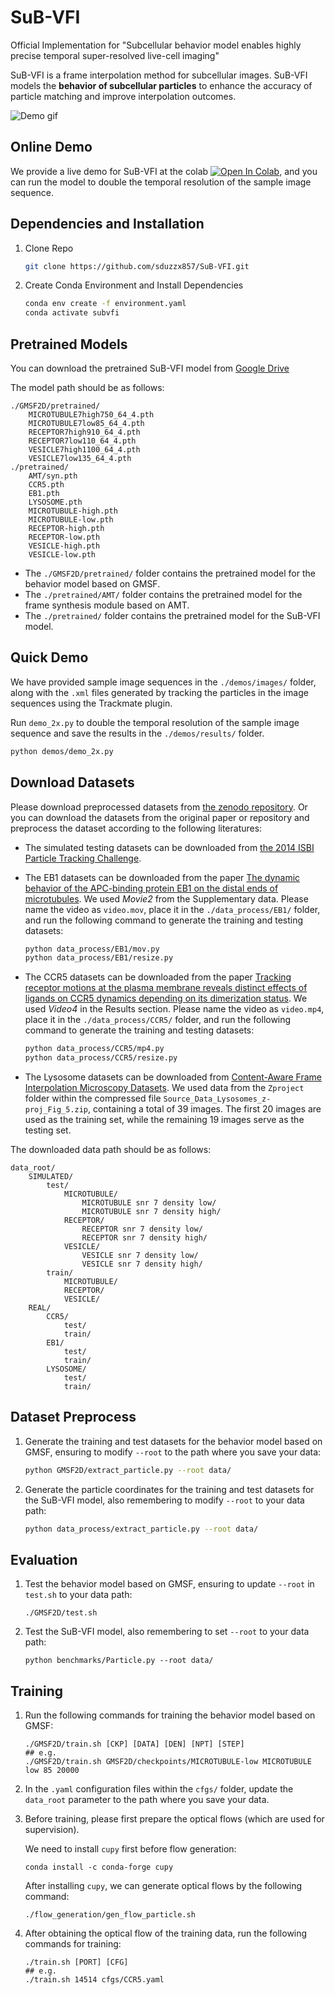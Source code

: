 # SuB-VFI
Official Implementation for "Subcellular behavior model enables highly precise temporal super-resolved live-cell imaging"

SuB-VFI is a frame interpolation method for subcellular images. SuB-VFI models the **behavior of subcellular particles** to enhance the accuracy of particle matching and improve interpolation outcomes. 

![Demo gif](demo.gif)

## Online Demo

We provide a live demo for SuB-VFI at the colab <a target="_blank" href="https://colab.research.google.com/github/sduzzx857/SuB-VFI/blob/main/demo.ipynb"><img src="https://colab.research.google.com/assets/colab-badge.svg" alt="Open In Colab"/></a>, and you can run the model to double the temporal resolution of the sample image sequence.

## Dependencies and Installation
1. Clone Repo

   ```bash
   git clone https://github.com/sduzzx857/SuB-VFI.git
   ```

2. Create Conda Environment and Install Dependencies

   ```bash
   conda env create -f environment.yaml
   conda activate subvfi
   ```
## Pretrained Models

You can download the pretrained SuB-VFI model from [Google Drive](https://drive.google.com/drive/folders/1v3XXAmuJZOov1JaOiWMNhmJvKj8iM_Ee?usp=sharing)

The model path should be as follows:

```
./GMSF2D/pretrained/
    MICROTUBULE7high750_64_4.pth
    MICROTUBULE7low85_64_4.pth
    RECEPTOR7high910_64_4.pth
    RECEPTOR7low110_64_4.pth
    VESICLE7high1100_64_4.pth
    VESICLE7low135_64_4.pth
./pretrained/
    AMT/syn.pth
    CCR5.pth
    EB1.pth
    LYSOSOME.pth
    MICROTUBULE-high.pth
    MICROTUBULE-low.pth
    RECEPTOR-high.pth
    RECEPTOR-low.pth
    VESICLE-high.pth
    VESICLE-low.pth
```
* The `./GMSF2D/pretrained/` folder contains the pretrained model for the behavior model based on GMSF. 
* The `./pretrained/AMT/` folder contains the pretrained model for the frame synthesis module based on AMT. 
* The `./pretrained/` folder contains the pretrained model for the SuB-VFI model.

## Quick Demo

We have provided sample image sequences in the `./demos/images/` folder, along with the `.xml` files generated by tracking the particles in the image sequences using the Trackmate plugin.

Run `demo_2x.py` to double the temporal resolution of the sample image sequence and save the results in the ``./demos/results/`` folder.

 ```bash
 python demos/demo_2x.py
 ```

## Download Datasets
Please download preprocessed datasets from [the zenodo repository](https://zenodo.org/records/14043236). Or you can download the datasets from the original paper or repository and preprocess the dataset according to the following literatures:

* The simulated testing datasets can be downloaded from [the 2014 ISBI Particle Tracking Challenge](http://bioimageanalysis.org/track/). 
* The EB1 datasets can be downloaded from the paper [The dynamic behavior of the APC-binding protein EB1 on the distal ends of microtubules](https://www.cell.com/current-biology/fulltext/S0960-9822(00)00600-X?_returnURL=https%3A%2F%2Flinkinghub.elsevier.com%2Fretrieve%2Fpii%2FS096098220000600X%3Fshowall%3Dtrue).  We used *Movie2* from the Supplementary data. Please name the video as `video.mov`, place it in the `./data_process/EB1/` folder, and run the following command to generate the training and testing datasets:

  ```bash
  python data_process/EB1/mov.py
  python data_process/EB1/resize.py
  ```

* The CCR5 datasets can be downloaded from the paper [Tracking receptor motions at the plasma membrane reveals distinct effects of ligands on CCR5 dynamics depending on its dimerization status](https://elifesciences.org/articles/76281). We used *Video4* in the Results section. Please name the video as `video.mp4`, place it in the `./data_process/CCR5/` folder, and run the following command to generate the training and testing datasets:

  ```bash
  python data_process/CCR5/mp4.py
  python data_process/CCR5/resize.py
  ```
* The Lysosome datasets can be downloaded from [Content-Aware Frame Interpolation Microscopy Datasets](https://zenodo.org/records/10076346). We used data from the `Zproject` folder within the compressed file `Source_Data_Lysosomes_z-proj_Fig_5.zip`, containing a total of 39 images. The first 20 images are used as the training set, while the remaining 19 images serve as the testing set.



The downloaded data path should be as follows:

```
data_root/
    SIMULATED/
        test/
            MICROTUBULE/
                MICROTUBULE snr 7 density low/
                MICROTUBULE snr 7 density high/
            RECEPTOR/
                RECEPTOR snr 7 density low/
                RECEPTOR snr 7 density high/
            VESICLE/
                VESICLE snr 7 density low/
                VESICLE snr 7 density high/
        train/
            MICROTUBULE/
            RECEPTOR/
            VESICLE/
    REAL/
        CCR5/
            test/
            train/
        EB1/
            test/
            train/
        LYSOSOME/
            test/
            train/
```

## Dataset Preprocess

1. Generate the training and test datasets for the behavior model based on GMSF, ensuring to modify `--root` to the path where you save your data:

    ```bash
    python GMSF2D/extract_particle.py --root data/
    ```

2. Generate the particle coordinates for the training and test datasets for the SuB-VFI model, also remembering to modify `--root` to your data path:

    ```bash
    python data_process/extract_particle.py --root data/
    ```

## Evaluation

1. Test the behavior model based on GMSF, ensuring to update `--root` in `test.sh` to your data path:

    ```shell
    ./GMSF2D/test.sh
    ```

2. Test the SuB-VFI model, also remembering to set `--root` to your data path:

    ```shell
    python benchmarks/Particle.py --root data/
    ```

## Training

1. Run the following commands for training the behavior model based on GMSF:
    ```shell
    ./GMSF2D/train.sh [CKP] [DATA] [DEN] [NPT] [STEP]
    ## e.g.
    ./GMSF2D/train.sh GMSF2D/checkpoints/MICROTUBULE-low MICROTUBULE low 85 20000
    ```

2. In the `.yaml` configuration files within the `cfgs/` folder, update the `data_root` parameter to the path where you save your data.

3. Before training, please first prepare the optical flows (which are used for supervision).

    We need to install `cupy` first before flow generation:

    ```shell
    conda install -c conda-forge cupy
    ```

    After installing `cupy`, we can generate optical flows by the following command:  

    ```shell
    ./flow_generation/gen_flow_particle.sh
    ```
4. After obtaining the optical flow of the training data, run the following commands for training:

    ```shell
    ./train.sh [PORT] [CFG]
    ## e.g.
    ./train.sh 14514 cfgs/CCR5.yaml
    ```


